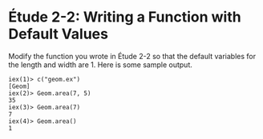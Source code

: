 # Étude 2-2: Writing a Function with Default Values

Modify the function you wrote in Étude 2-2 so that the default variables for the length and width are 1. Here is some sample output.

```
iex(1)> c("geom.ex")
[Geom]
iex(2)> Geom.area(7, 5)
35
iex(3)> Geom.area(7)
7
iex(4)> Geom.area()
1
```
